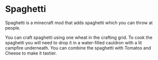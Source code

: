# Spaghetti
Spaghetti is a minecraft mod that adds spaghetti which you can throw at people.

You can craft spaghetti using one wheat in the crafting grid. To cook the spaghetti you will need to drop it in a water-filled cauldron with a lit campfire underneath.
You can combine the spaghetti with Tomatos and Cheese to make it tastier.